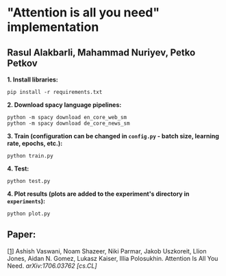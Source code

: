 # "Attention is all you need" implementation

## Rasul Alakbarli, Mahammad Nuriyev, Petko Petkov


**1. Install libraries:**

```
pip install -r requirements.txt
```

**2. Download spacy language pipelines:**

```
python -m spacy download en_core_web_sm
python -m spacy download de_core_news_sm
```

**3. Train (configuration can be changed in `config.py` - batch size, learning rate, epochs, etc.):**

```
python train.py
```

**4. Test:**
   
```
python test.py
```

**4. Plot results (plots are added to the experiment's directory in `experiments`):**
   
```
python plot.py
```

## Paper:

[[1](https://arxiv.org/abs/1706.03762)] 
Ashish Vaswani, Noam Shazeer, Niki Parmar, Jakob Uszkoreit, Llion Jones, Aidan N. Gomez, Lukasz Kaiser, Illia Polosukhin.
Attention Is All You Need. 
_arXiv:1706.03762 [cs.CL]_


